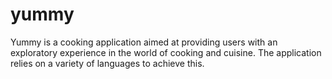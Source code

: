 # yummy
Yummy is a cooking application aimed at providing users with an exploratory experience in the world of cooking and cuisine. The application relies on a variety of languages to achieve this.
